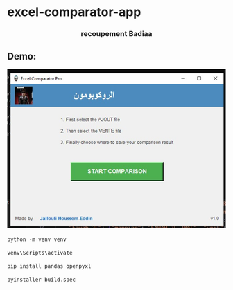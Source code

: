 # excel-comparator-app

<h3 align="center">recoupement Badiaa</h3>

## Demo:

<p align="center">
  <img src="Capture d’écran 2025-07-24 221246.jpg" alt="The App" width="700"/>
</p>

```cpp
python -m venv venv
```

```cpp
venv\Scripts\activate
```

```cpp
pip install pandas openpyxl
```

```cpp
pyinstaller build.spec
```
